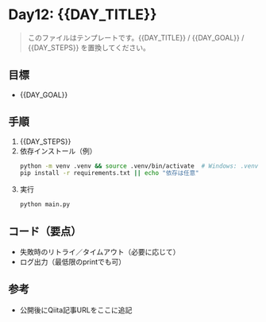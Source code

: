 # Day12: {{DAY_TITLE}}

> このファイルはテンプレートです。{{DAY_TITLE}} / {{DAY_GOAL}} / {{DAY_STEPS}} を置換してください。

## 目標
- {{DAY_GOAL}}

## 手順
1. {{DAY_STEPS}}
2. 依存インストール（例）
   ```bash
   python -m venv .venv && source .venv/bin/activate  # Windows: .venv\Scripts\activate
   pip install -r requirements.txt || echo "依存は任意"
   ```
3. 実行
   ```bash
   python main.py
   ```

## コード（要点）
- 失敗時のリトライ／タイムアウト（必要に応じて）
- ログ出力（最低限のprintでも可）

## 参考
- 公開後にQiita記事URLをここに追記
